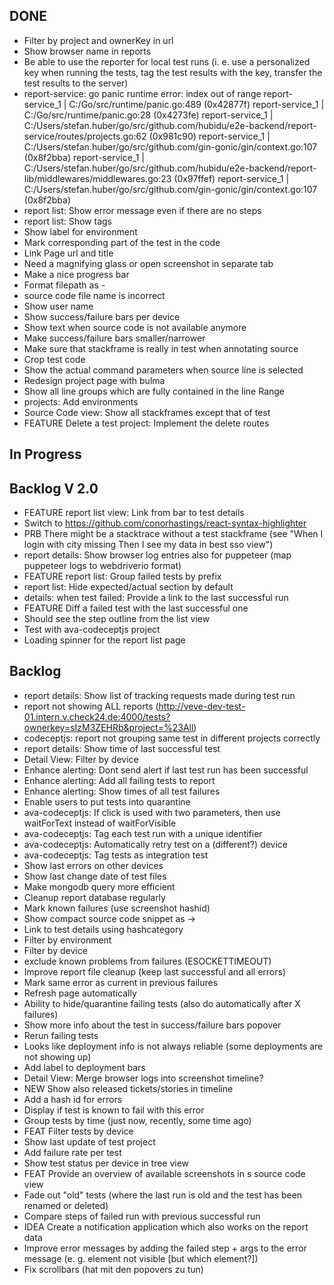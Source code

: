 ## DONE
- Filter by project and ownerKey in url
- Show browser name in reports
- Be able to use the reporter for local test runs (i. e. use a personalized key when running the tests, tag the test results with the key, transfer the test results to the server)
- report-service: go panic
  runtime error: index out of range
  report-service_1      | C:/Go/src/runtime/panic.go:489 (0x42877f)
  report-service_1      | C:/Go/src/runtime/panic.go:28 (0x4273fe)
  report-service_1      | C:/Users/stefan.huber/go/src/github.com/hubidu/e2e-backend/report-service/routes/projects.go:62 (0x981c90)
  report-service_1      | C:/Users/stefan.huber/go/src/github.com/gin-gonic/gin/context.go:107 (0x8f2bba)
  report-service_1      | C:/Users/stefan.huber/go/src/github.com/hubidu/e2e-backend/report-lib/middlewares/middlewares.go:23 (0x97ffef)
  report-service_1      | C:/Users/stefan.huber/go/src/github.com/gin-gonic/gin/context.go:107 (0x8f2bba)
- report list: Show error message even if there are no steps
- report list: Show tags
- Show label for environment
- Mark corresponding part of the test in the code
- Link Page url and title
- Need a magnifying glass or open screenshot in separate tab
- Make a nice progress bar
- Format filepath as <filename> - <path>
- source code file name is incorrect
- Show user name
- Show success/failure bars per device
- Show text when source code is not available anymore
- Make success/failure bars smaller/narrower
- Make sure that stackframe is really in test when annotating source
- Crop test code
- Show the actual command parameters when source line is selected
- Redesign project page with bulma
- Show all line groups which are fully contained in the line Range
- projects: Add environments
- Source Code view: Show all stackframes except that of test
- FEATURE Delete a test project: Implement the delete routes

## In Progress


## Backlog V 2.0

- FEATURE report list view: Link from bar to test details
- Switch to https://github.com/conorhastings/react-syntax-highlighter
- PRB There might be a stacktrace without a test stackframe (see "When I login with city missing Then I see my data in best sso view")
- report details: Show browser log entries also for puppeteer (map puppeteer logs to webdriverio format)
- FEATURE report list: Group failed tests by prefix
- report list: Hide expected/actual section by default
- details: when test failed: Provide a link to the last successful run
- FEATURE Diff a failed test with the last successful one
- Should see the step outline from the list view
- Test with ava-codeceptjs project
- Loading spinner for the report list page

## Backlog
- report details: Show list of tracking requests made during test run
- report not showing ALL reports (http://veve-dev-test-01.intern.v.check24.de:4000/tests?ownerkey=sIzM3ZEHRb&project=%23All)
- codeceptjs: report not grouping same test in different projects correctly
- report details: Show time of last successful test
- Detail View: Filter by device
- Enhance alerting: Dont send alert if last test run has been successful
- Enhance alerting: Add all failing tests to report
- Enhance alerting: Show times of all test failures
- Enable users to put tests into quarantine
- ava-codeceptjs: If click is used with two parameters, then use waitForText instead of waitForVisible
- ava-codeceptjs: Tag each test run with a unique identifier
- ava-codeceptjs: Automatically retry test on a (different?) device
- ava-codeceptjs: Tag tests as integration test
- Show last errors on other devices
- Show last change date of test files
- Make mongodb query more efficient
- Cleanup report database regularly
- Mark known failures (use screenshot hashid)
- Show compact source code snippet as <line in test> -> <line in page object>
- Link to test details using hashcategory
- Filter by environment
- Filter by device
- exclude known problems from failures (ESOCKETTIMEOUT)
- Improve report file cleanup (keep last successful and all errors)
- Mark same error as current in previous failures
- Refresh page automatically
- Ability to hide/quarantine failing tests (also do automatically after X failures)
- Show more info about the test in success/failure bars popover
- Rerun failing tests
- Looks like deployment info is not always reliable (some deployments are not showing up)
- Add label to deployment bars
- Detail View: Merge browser logs into screenshot timeline?
- NEW Show also released tickets/stories in timeline
- Add a hash id for errors
- Display if test is known to fail with this error
- Group tests by time (just now, recently, some time ago)
- FEAT Filter tests by device
- Show last update of test project
- Add failure rate per test
- Show test status per device in tree view
- FEAT Provide an overview of available screenshots in s source code view
- Fade out "old" tests (where the last run is old and the test has been renamed or deleted)
- Compare steps of failed run with previous successful run
- IDEA Create a notification application which also works on the report data
- Improve error messages by adding the failed step + args to the error message (e. g. element not visible [but which element?])
- Fix scrollbars (hat mit den popovers zu tun)
